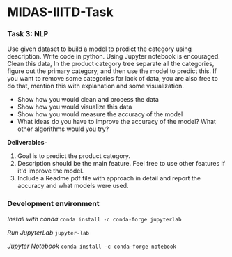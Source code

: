 # MIDAS-IIITD-Task

### Task 3: NLP

Use given dataset to build a model to predict the category using description. Write code in python. Using Jupyter notebook is encouraged. 
Clean this data, In the product category tree separate all the categories, figure out the primary category, and then use the model to predict this.
If you want to remove some categories for lack of data, you are also free to do that, mention this with explanation and some visualization.

- Show how you would clean and process the data
- Show how you would visualize this data
- Show how you would measure the accuracy of the model
- What ideas do you have to improve the accuracy of the model? What other algorithms would you try?

**Deliverables-**
1) Goal is to predict the product category.
2) Description should be the main feature. Feel free to use other features if it'd improve the model.
3) Include a Readme.pdf file with approach in detail and report the accuracy and what models were used.

### Development environment

*Install with conda*
	`conda install -c conda-forge jupyterlab`

*Run JupyterLab*
`jupyter-lab`

*Jupyter Notebook*
`conda install -c conda-forge notebook`
